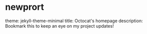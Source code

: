 # newprort

theme: jekyll-theme-minimal
title: Octocat's homepage
description: Bookmark this to keep an eye on my project updates!
